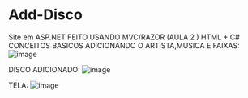 # Add-Disco
Site em ASP.NET FEITO USANDO MVC/RAZOR (AULA 2 ) HTML + C# CONCEITOS BASICOS
ADICIONANDO O ARTISTA,MUSICA E FAIXAS:
![image](https://github.com/Joaovictoraparecido/Add-Disco/assets/115484907/3fe13c45-043f-40de-a7a7-4d29e3df7646)

DISCO ADICIONADO:
![image](https://github.com/Joaovictoraparecido/Add-Disco/assets/115484907/46189f15-aa9b-4de2-b081-ad1b835413ed)


TELA:
![image](https://github.com/Joaovictoraparecido/Add-Disco/assets/115484907/e39ae04c-cc8a-40c4-bba4-99109b8d3fc1)






